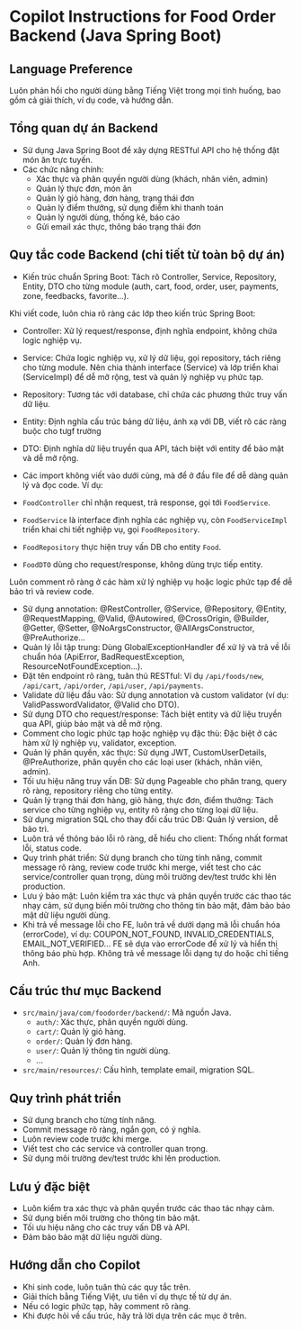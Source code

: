 # Copilot Instructions for Food Order Backend (Java Spring Boot)

## Language Preference

Luôn phản hồi cho người dùng bằng Tiếng Việt trong mọi tình huống, bao gồm cả giải thích, ví dụ code, và hướng dẫn.

## Tổng quan dự án Backend

- Sử dụng Java Spring Boot để xây dựng RESTful API cho hệ thống đặt món ăn trực tuyến.
- Các chức năng chính:
  - Xác thực và phân quyền người dùng (khách, nhân viên, admin)
  - Quản lý thực đơn, món ăn
  - Quản lý giỏ hàng, đơn hàng, trạng thái đơn
  - Quản lý điểm thưởng, sử dụng điểm khi thanh toán
  - Quản lý người dùng, thống kê, báo cáo
  - Gửi email xác thực, thông báo trạng thái đơn

## Quy tắc code Backend (chi tiết từ toàn bộ dự án)

- Kiến trúc chuẩn Spring Boot: Tách rõ Controller, Service, Repository, Entity, DTO cho từng module (auth, cart, food, order, user, payments, zone, feedbacks, favorite...).

Khi viết code, luôn chia rõ ràng các lớp theo kiến trúc Spring Boot:

- Controller: Xử lý request/response, định nghĩa endpoint, không chứa logic nghiệp vụ.
- Service: Chứa logic nghiệp vụ, xử lý dữ liệu, gọi repository, tách riêng cho từng module. Nên chia thành interface (Service) và lớp triển khai (ServiceImpl) để dễ mở rộng, test và quản lý nghiệp vụ phức tạp.
- Repository: Tương tác với database, chỉ chứa các phương thức truy vấn dữ liệu.
- Entity: Định nghĩa cấu trúc bảng dữ liệu, ánh xạ với DB, viết rõ các ràng buộc cho tưgf trường
- DTO: Định nghĩa dữ liệu truyền qua API, tách biệt với entity để bảo mật và dễ mở rộng.
- Các import không viết vào dưới cùng, mà để ở đầu file để dễ dàng quản lý và đọc code.
Ví dụ:

- `FoodController` chỉ nhận request, trả response, gọi tới `FoodService`.
- `FoodService` là interface định nghĩa các nghiệp vụ, còn `FoodServiceImpl` triển khai chi tiết nghiệp vụ, gọi `FoodRepository`.
- `FoodRepository` thực hiện truy vấn DB cho entity `Food`.
- `FoodDTO` dùng cho request/response, không dùng trực tiếp entity.

Luôn comment rõ ràng ở các hàm xử lý nghiệp vụ hoặc logic phức tạp để dễ bảo trì và review code.

- Sử dụng annotation: @RestController, @Service, @Repository, @Entity, @RequestMapping, @Valid, @Autowired, @CrossOrigin, @Builder, @Getter, @Setter, @NoArgsConstructor, @AllArgsConstructor, @PreAuthorize...
- Quản lý lỗi tập trung: Dùng GlobalExceptionHandler để xử lý và trả về lỗi chuẩn hóa (ApiError, BadRequestException, ResourceNotFoundException...).
- Đặt tên endpoint rõ ràng, tuân thủ RESTful: Ví dụ `/api/foods/new`, `/api/cart`, `/api/order`, `/api/user`, `/api/payments`.
- Validate dữ liệu đầu vào: Sử dụng annotation và custom validator (ví dụ: ValidPasswordValidator, @Valid cho DTO).
- Sử dụng DTO cho request/response: Tách biệt entity và dữ liệu truyền qua API, giúp bảo mật và dễ mở rộng.
- Comment cho logic phức tạp hoặc nghiệp vụ đặc thù: Đặc biệt ở các hàm xử lý nghiệp vụ, validator, exception.
- Quản lý phân quyền, xác thực: Sử dụng JWT, CustomUserDetails, @PreAuthorize, phân quyền cho các loại user (khách, nhân viên, admin).
- Tối ưu hiệu năng truy vấn DB: Sử dụng Pageable cho phân trang, query rõ ràng, repository riêng cho từng entity.
- Quản lý trạng thái đơn hàng, giỏ hàng, thực đơn, điểm thưởng: Tách service cho từng nghiệp vụ, entity rõ ràng cho từng loại dữ liệu.
- Sử dụng migration SQL cho thay đổi cấu trúc DB: Quản lý version, dễ bảo trì.
- Luôn trả về thông báo lỗi rõ ràng, dễ hiểu cho client: Thống nhất format lỗi, status code.
- Quy trình phát triển: Sử dụng branch cho từng tính năng, commit message rõ ràng, review code trước khi merge, viết test cho các service/controller quan trọng, dùng môi trường dev/test trước khi lên production.
- Lưu ý bảo mật: Luôn kiểm tra xác thực và phân quyền trước các thao tác nhạy cảm, sử dụng biến môi trường cho thông tin bảo mật, đảm bảo bảo mật dữ liệu người dùng.
- Khi trả về message lỗi cho FE, luôn trả về dưới dạng mã lỗi chuẩn hóa (errorCode), ví dụ: COUPON_NOT_FOUND, INVALID_CREDENTIALS, EMAIL_NOT_VERIFIED... FE sẽ dựa vào errorCode để xử lý và hiển thị thông báo phù hợp. Không trả về message lỗi dạng tự do hoặc chỉ tiếng Anh.

## Cấu trúc thư mục Backend

- `src/main/java/com/foodorder/backend/`: Mã nguồn Java.
  - `auth/`: Xác thực, phân quyền người dùng.
  - `cart/`: Quản lý giỏ hàng.
  - `order/`: Quản lý đơn hàng.
  - `user/`: Quản lý thông tin người dùng.
  - ...
- `src/main/resources/`: Cấu hình, template email, migration SQL.

## Quy trình phát triển

- Sử dụng branch cho từng tính năng.
- Commit message rõ ràng, ngắn gọn, có ý nghĩa.
- Luôn review code trước khi merge.
- Viết test cho các service và controller quan trọng.
- Sử dụng môi trường dev/test trước khi lên production.

## Lưu ý đặc biệt

- Luôn kiểm tra xác thực và phân quyền trước các thao tác nhạy cảm.
- Sử dụng biến môi trường cho thông tin bảo mật.
- Tối ưu hiệu năng cho các truy vấn DB và API.
- Đảm bảo bảo mật dữ liệu người dùng.

## Hướng dẫn cho Copilot

- Khi sinh code, luôn tuân thủ các quy tắc trên.
- Giải thích bằng Tiếng Việt, ưu tiên ví dụ thực tế từ dự án.
- Nếu có logic phức tạp, hãy comment rõ ràng.
- Khi được hỏi về cấu trúc, hãy trả lời dựa trên các mục ở trên.
